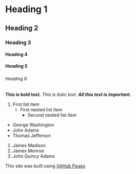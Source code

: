 # Heading 1
## Heading 2
### Heading 3
#### Heading 4
##### Heading 5
###### Heading 6

**This is bold text.**
*This is italic text.*
***All this text is important.***

1. First list item
   - First nested list item
     - Second nested list item

- George Washington
- John Adams
- Thomas Jefferson

1. James Madison
2. James Monroe
3. John Quincy Adams

This site was built using [GitHub Pages](https://pages.github.com/)